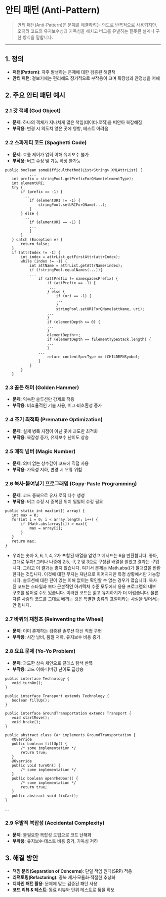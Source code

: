 # 안티 패턴 (Anti-Pattern)

> 안티 패턴(Anti-Pattern)은 문제를 해결하려는 의도로 반복적으로 사용되지만, 오히려 코드의 유지보수성과 가독성을 해치고 버그를 유발하는 잘못된 설계나 구현 방식을 말합니다.

---

## 1. 정의
- **패턴(Pattern)**: 자주 발생하는 문제에 대한 검증된 해결책
- **안티 패턴**: 겉보기에는 편리해도 장기적으로 부작용이 크며 확장성과 안정성을 저해

## 2. 주요 안티 패턴 예시
### 2.1 갓 객체 (God Object)
- **문제**: 하나의 객체가 지나치게 많은 책임(데이터·로직)을 떠안아 복잡해짐
- **부작용**: 변경 시 의도치 않은 곳에 영향, 테스트 어려움

### 2.2 스파게티 코드 (Spaghetti Code)
- **문제**: 흐름 제어가 얽혀 이해·유지보수 불가
- **부작용**: 버그 수정 및 기능 확장 불가능

```
public boolean someDifficultMethod(List<String> XMLAttrList) {
           ...
   int prefix = stringPool.getPrefixForQName(elementType);
   int elementURI;
   try {
       if (prefix == -1) {
        ...
           if (elementURI != -1) {
               stringPool.setURIForQName(...);
           }
       } else {
        ...
           if (elementURI == -1) {
           ...
           }
       }
   } catch (Exception e) {
       return false;
   }
   if (attrIndex != -1) {
       int index = attrList.getFirstAttr(attrIndex);
       while (index != -1) {
           int attName = attrList.getAttrName(index);
           if (!stringPool.equalNames(...)){
           ...
               if (attPrefix != namespacesPrefix) {
                   if (attPrefix == -1) {
                    ...
                   } else {
                       if (uri == -1) {
                       ...
                       }
                       stringPool.setURIForQName(attName, uri);
                   ...
                   }
                   if (elementDepth >= 0) {
                   ...
                   }
                   elementDepth++;
                   if (elementDepth == fElementTypeStack.length) {
                   ...
                   }
               ...
                   return contentSpecType == fCHILDRENSymbol;
               }
           }
       }
   }
```

### 2.3 골든 해머 (Golden Hammer)
- **문제**: 익숙한 솔루션만 강제로 적용
- **부작용**: 비효율적인 기술 사용, 버그·비호환성 증가

### 2.4 조기 최적화 (Premature Optimization)
- **문제**: 실제 병목 지점이 아닌 곳에 과도한 최적화
- **부작용**: 복잡성 증가, 유지보수 난이도 상승

### 2.5 매직 넘버 (Magic Number)
- **문제**: 의미 없는 상수값이 코드에 직접 사용
- **부작용**: 가독성 저하, 변경 시 오류 위험

### 2.6 복사·붙여넣기 프로그래밍 (Copy-Paste Programming)
- **문제**: 코드 중복으로 유사 로직 다수 생성
- **부작용**: 버그 수정 시 중복된 위치 일일이 수정 필요

```
public static int max(int[] array) {
   int max = 0;
   for(int i = 0; i < array.length; i++) {
       if (Math.abs(array[i]) > max){
           max = array[i];
       }
   }
   return max;
}
```

-  우리는 숫자 3, 6, 1, 4, 2가 포함된 배열을 얻었고 메서드는 6을 반환합니다. 좋아, 그대로 두자! 그러나 나중에 2.5, -7, 2 및 3으로 구성된 배열을 얻었고 결과는 -7입니다. 그리고 이 결과는 좋지 않습니다. 여기서 문제는 Math.abs()가 절대값을 반환한다는 것입니다. 이것에 대한 무지는 재난으로 이어지지만 특정 상황에서만 가능합니다. 솔루션에 대한 깊이 있는 이해 없이는 확인할 수 없는 경우가 많습니다. 복사된 코드는 스타일과 보다 근본적인 아키텍처 수준 모두에서 응용 프로그램의 내부 구조를 넘어설 수도 있습니다. 이러한 코드는 읽고 유지하기가 더 어렵습니다. 물론 다른 사람의 코드를 그대로 베끼는 것은 특별한 종류의 표절이라는 사실을 잊어서는 안 됩니다.

### 2.7 바퀴의 재창조 (Reinventing the Wheel)
- **문제**: 이미 존재하는 검증된 솔루션 대신 직접 구현
- **부작용**: 시간 낭비, 품질 저하, 유지보수 비용 증가

### 2.8 요요 문제 (Yo-Yo Problem)
- **문제**: 과도한 상속 체인으로 클래스 탐색 반복
- **부작용**: 코드 이해·디버깅 난이도 급상승

```
public interface Technology {
   void turnOn();
}
```

```
public interface Transport extends Technology {
   boolean fillUp();
}
```

```
public interface GroundTransportation extends Transport {
   void startMove();
   void brake();
}
```

```
public abstract class Car implements GroundTransportation {
   @Override
   public boolean fillUp() {
       /* some implementation */
       return true;
   }
   @Override
   public void turnOn() {
       /* some implementation */
   }
   public boolean openTheDoor() {
       /* some implementation */
       return true;
   }
   public abstract void fixCar();
}
```
...

### 2.9 우발적 복잡성 (Accidental Complexity)
- **문제**: 불필요한 복잡성 도입으로 코드 난해화
- **부작용**: 유지보수·테스트 비용 증가, 가독성 저하

## 3. 해결 방안
- **책임 분리(Separation of Concerns)**: 단일 책임 원칙(SRP) 적용
- **리팩토링(Refactoring)**: 중복 제거·모듈화·적절한 추상화
- **디자인 패턴 활용**: 문제에 맞는 검증된 패턴 사용
- **코드 리뷰 & 테스트**: 동료 리뷰와 단위 테스트로 품질 확보  